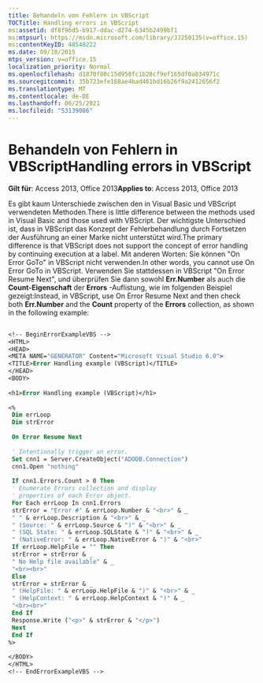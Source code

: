 ```yaml
---
title: Behandeln von Fehlern in VBScript
TOCTitle: Handling errors in VBScript
ms:assetid: df8f96d5-b917-ddac-d274-6345b2499bf1
ms:mtpsurl: https://msdn.microsoft.com/library/JJ250135(v=office.15)
ms:contentKeyID: 48548222
ms.date: 09/18/2015
mtps_version: v=office.15
localization_priority: Normal
ms.openlocfilehash: d1870f80c15d958fc1b28cf9ef165df0a834971c
ms.sourcegitcommit: 35b723efe168ae4bad461bd16b26f9a2412656f2
ms.translationtype: MT
ms.contentlocale: de-DE
ms.lasthandoff: 06/25/2021
ms.locfileid: "53139086"
---
```

# <a name="handling-errors-in-vbscript"></a><span data-ttu-id="74ce3-102">Behandeln von Fehlern in VBScript</span><span class="sxs-lookup"><span data-stu-id="74ce3-102">Handling errors in VBScript</span></span>


<span data-ttu-id="74ce3-103">**Gilt für**: Access 2013, Office 2013</span><span class="sxs-lookup"><span data-stu-id="74ce3-103">**Applies to**: Access 2013, Office 2013</span></span>

<span data-ttu-id="74ce3-104">Es gibt kaum Unterschiede zwischen den in Visual Basic und VBScript verwendeten Methoden.</span><span class="sxs-lookup"><span data-stu-id="74ce3-104">There is little difference between the methods used in Visual Basic and those used with VBScript.</span></span> <span data-ttu-id="74ce3-105">Der wichtigste Unterschied ist, dass in VBScript das Konzept der Fehlerbehandlung durch Fortsetzen der Ausführung an einer Marke nicht unterstützt wird.</span><span class="sxs-lookup"><span data-stu-id="74ce3-105">The primary difference is that VBScript does not support the concept of error handling by continuing execution at a label.</span></span> <span data-ttu-id="74ce3-106">Mit anderen Worten: Sie können "On Error GoTo" in VBScript nicht verwenden.</span><span class="sxs-lookup"><span data-stu-id="74ce3-106">In other words, you cannot use On Error GoTo in VBScript.</span></span> <span data-ttu-id="74ce3-107">Verwenden Sie stattdessen in VBScript "On Error Resume Next", und überprüfen Sie dann sowohl **Err.Number** als auch die **Count-Eigenschaft** der **Errors** -Auflistung, wie im folgenden Beispiel gezeigt:</span><span class="sxs-lookup"><span data-stu-id="74ce3-107">Instead, in VBScript, use On Error Resume Next and then check both **Err.Number** and the **Count** property of the **Errors** collection, as shown in the following example:</span></span>

```vb 
 
<!-- BeginErrorExampleVBS --> 
<HTML> 
<HEAD> 
<META NAME="GENERATOR" Content="Microsoft Visual Studio 6.0"> 
<TITLE>Error Handling example (VBScript)</TITLE> 
</HEAD> 
<BODY> 
 
<h1>Error Handling example (VBScript)</h1> 
 
<% 
 Dim errLoop 
 Dim strError 
 
 On Error Resume Next 
 
 ' Intentionally trigger an error. 
 Set cnn1 = Server.CreateObject("ADODB.Connection") 
 cnn1.Open "nothing" 
 
 If cnn1.Errors.Count > 0 Then 
 ' Enumerate Errors collection and display 
 ' properties of each Error object. 
 For Each errLoop In cnn1.Errors 
 strError = "Error #" & errLoop.Number & "<br>" & _ 
 " " & errLoop.Description & "<br>" & _ 
 " (Source: " & errLoop.Source & ")" & "<br>" & _ 
 " (SQL State: " & errLoop.SQLState & ")" & "<br>" & _ 
 " (NativeError: " & errLoop.NativeError & ")" & "<br>" 
 If errLoop.HelpFile = "" Then 
 strError = strError & _ 
 " No Help file available" & _ 
 "<br><br>" 
 Else 
 strError = strError & _ 
 " (HelpFile: " & errLoop.HelpFile & ")" & "<br>" & _ 
 " (HelpContext: " & errLoop.HelpContext & ")" & _ 
 "<br><br>" 
 End If 
 Response.Write ("<p>" & strError & "</p>") 
 Next 
 End If 
%> 
 
</BODY> 
</HTML> 
<!-- EndErrorExampleVBS --> 
```

